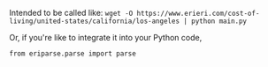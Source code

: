 



Intended to be called like: 
`wget -O https://www.erieri.com/cost-of-living/united-states/california/los-angeles | python main.py`

Or, if you're like to integrate it into your Python code,

```
from eriparse.parse import parse
```